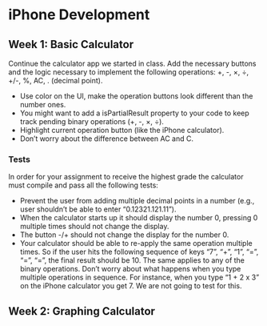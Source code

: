 # iPhone Development
## Week 1: Basic Calculator
Continue the calculator app we started in class. Add the necessary
buttons and the logic necessary to implement the following
operations: +, -, ×, ÷, +/-, %, AC, . (decimal point).
- Use color on the UI, make the operation buttons look different
than the number ones.
- You might want to add a isPartialResult property to your
code to keep track pending binary operations (+, -, ×, ÷).
- Highlight current operation button (like the iPhone calculator).
- Don’t worry about the difference between AC and C.

### Tests
In order for your assignment to receive the highest grade the
calculator must compile and pass all the following tests:
- Prevent the user from adding multiple decimal points in a number
(e.g., user shouldn’t be able to enter “0.12321.121.11”).
- When the calculator starts up it should display the number 0, pressing 0 multiple times should
not change the display.
- The button -/+ should not change the display for the number 0.
- Your calculator should be able to re-apply the same operation multiple times. So if the user hits
the following sequence of keys “7”, “+”, “1”, “=”, “=”, “=”, the final result should be 10. The same
applies to any of the binary operations.
Don’t worry about what happens when you type multiple operations in sequence. For instance,
when you type “1 + 2 x 3” on the iPhone calculator you get 7. We are not going to test for this.



## Week 2: Graphing Calculator
